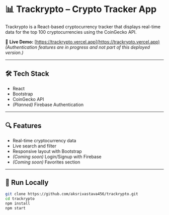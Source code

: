 # 📊 Trackrypto – Crypto Tracker App

Trackrypto is a React-based cryptocurrency tracker that displays real-time data for the top 100 cryptocurrencies using the CoinGecko API.

🔗 **Live Demo:** [https://trackrypto.vercel.app](https://trackrypto.vercel.app)  
*(Authentication features are in progress and not part of this deployed version.)*

---

## 🛠️ Tech Stack

- React  
- Bootstrap  
- CoinGecko API  
- *(Planned)* Firebase Authentication

---

## 🔍 Features

- Real-time cryptocurrency data  
- Live search and filter  
- Responsive layout with Bootstrap  
- *(Coming soon)* Login/Signup with Firebase  
- *(Coming soon)* Favorites section

---

## 📁 Run Locally

```bash
git clone https://github.com/aksrivastava456/trackrypto.git
cd trackrypto
npm install
npm start
